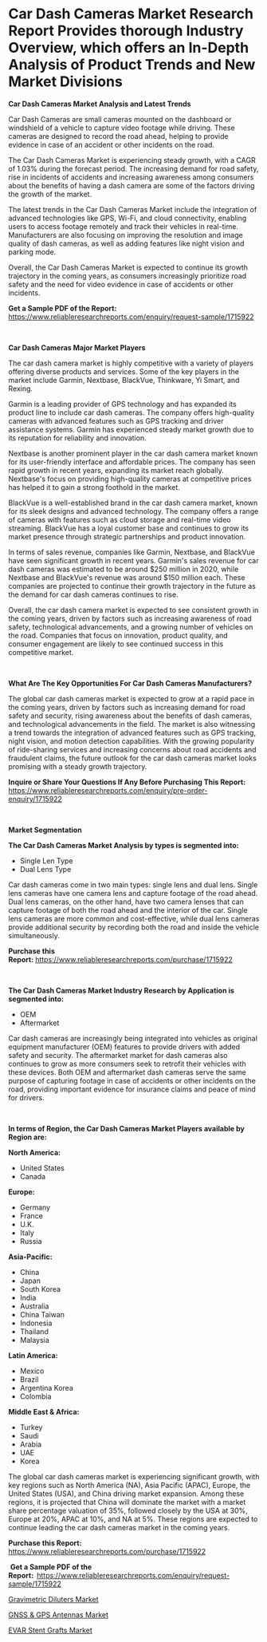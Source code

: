 <p><h1>Car Dash Cameras Market Research Report Provides thorough Industry Overview, which offers an In-Depth Analysis of Product Trends and New Market Divisions</h1></p><p><strong>Car Dash Cameras Market Analysis and Latest Trends</strong></p>
<p><p>Car Dash Cameras are small cameras mounted on the dashboard or windshield of a vehicle to capture video footage while driving. These cameras are designed to record the road ahead, helping to provide evidence in case of an accident or other incidents on the road.</p><p>The Car Dash Cameras Market is experiencing steady growth, with a CAGR of 1.03% during the forecast period. The increasing demand for road safety, rise in incidents of accidents and increasing awareness among consumers about the benefits of having a dash camera are some of the factors driving the growth of the market.</p><p>The latest trends in the Car Dash Cameras Market include the integration of advanced technologies like GPS, Wi-Fi, and cloud connectivity, enabling users to access footage remotely and track their vehicles in real-time. Manufacturers are also focusing on improving the resolution and image quality of dash cameras, as well as adding features like night vision and parking mode.</p><p>Overall, the Car Dash Cameras Market is expected to continue its growth trajectory in the coming years, as consumers increasingly prioritize road safety and the need for video evidence in case of accidents or other incidents.</p></p>
<p><strong>Get a Sample PDF of the Report:&nbsp;</strong> <a href="https://www.reliableresearchreports.com/enquiry/request-sample/1715922">https://www.reliableresearchreports.com/enquiry/request-sample/1715922</a></p>
<p>&nbsp;</p>
<p><strong>Car Dash Cameras Major Market Players</strong></p>
<p><p>The car dash camera market is highly competitive with a variety of players offering diverse products and services. Some of the key players in the market include Garmin, Nextbase, BlackVue, Thinkware, Yi Smart, and Rexing.</p><p>Garmin is a leading provider of GPS technology and has expanded its product line to include car dash cameras. The company offers high-quality cameras with advanced features such as GPS tracking and driver assistance systems. Garmin has experienced steady market growth due to its reputation for reliability and innovation.</p><p>Nextbase is another prominent player in the car dash camera market known for its user-friendly interface and affordable prices. The company has seen rapid growth in recent years, expanding its market reach globally. Nextbase's focus on providing high-quality cameras at competitive prices has helped it to gain a strong foothold in the market.</p><p>BlackVue is a well-established brand in the car dash camera market, known for its sleek designs and advanced technology. The company offers a range of cameras with features such as cloud storage and real-time video streaming. BlackVue has a loyal customer base and continues to grow its market presence through strategic partnerships and product innovation.</p><p>In terms of sales revenue, companies like Garmin, Nextbase, and BlackVue have seen significant growth in recent years. Garmin's sales revenue for car dash cameras was estimated to be around $250 million in 2020, while Nextbase and BlackVue's revenue was around $150 million each. These companies are projected to continue their growth trajectory in the future as the demand for car dash cameras continues to rise.</p><p>Overall, the car dash camera market is expected to see consistent growth in the coming years, driven by factors such as increasing awareness of road safety, technological advancements, and a growing number of vehicles on the road. Companies that focus on innovation, product quality, and consumer engagement are likely to see continued success in this competitive market.</p></p>
<p>&nbsp;</p>
<p><strong>What Are The Key Opportunities For Car Dash Cameras Manufacturers?</strong></p>
<p><p>The global car dash cameras market is expected to grow at a rapid pace in the coming years, driven by factors such as increasing demand for road safety and security, rising awareness about the benefits of dash cameras, and technological advancements in the field. The market is also witnessing a trend towards the integration of advanced features such as GPS tracking, night vision, and motion detection capabilities. With the growing popularity of ride-sharing services and increasing concerns about road accidents and fraudulent claims, the future outlook for the car dash cameras market looks promising with a steady growth trajectory.</p></p>
<p><strong>Inquire or Share Your Questions If Any Before Purchasing This Report:</strong> <a href="https://www.reliableresearchreports.com/enquiry/pre-order-enquiry/1715922">https://www.reliableresearchreports.com/enquiry/pre-order-enquiry/1715922</a></p>
<p>&nbsp;</p>
<p><strong>Market Segmentation</strong></p>
<p><strong>The Car Dash Cameras Market Analysis by types is segmented into:</strong></p>
<p><ul><li>Single Len Type</li><li>Dual Lens Type</li></ul></p>
<p><p>Car dash cameras come in two main types: single lens and dual lens. Single lens cameras have one camera lens and capture footage of the road ahead. Dual lens cameras, on the other hand, have two camera lenses that can capture footage of both the road ahead and the interior of the car. Single lens cameras are more common and cost-effective, while dual lens cameras provide additional security by recording both the road and inside the vehicle simultaneously.</p></p>
<p><strong>Purchase this Report:&nbsp;</strong><a href="https://www.reliableresearchreports.com/purchase/1715922">https://www.reliableresearchreports.com/purchase/1715922</a></p>
<p>&nbsp;</p>
<p><strong>The Car Dash Cameras Market Industry Research by Application is segmented into:</strong></p>
<p><ul><li>OEM</li><li>Aftermarket</li></ul></p>
<p><p>Car dash cameras are increasingly being integrated into vehicles as original equipment manufacturer (OEM) features to provide drivers with added safety and security. The aftermarket market for dash cameras also continues to grow as more consumers seek to retrofit their vehicles with these devices. Both OEM and aftermarket dash cameras serve the same purpose of capturing footage in case of accidents or other incidents on the road, providing important evidence for insurance claims and peace of mind for drivers.</p></p>
<p>&nbsp;</p>
<p><strong>In terms of Region, the Car Dash Cameras Market Players available by Region are:</strong></p>
<p>
    <p> <strong> North America: </strong>
        <ul>
            <li>United States</li>
            <li>Canada</li>
        </ul>
        </p> 
    <p> <strong> Europe: </strong>
        <ul>
            <li>Germany</li>
            <li>France</li>
            <li>U.K.</li>
            <li>Italy</li>
            <li>Russia</li>
        </ul>
        </p> 
    <p> <strong> Asia-Pacific: </strong>
        <ul>
            <li>China</li>
            <li>Japan</li>
            <li>South Korea</li>
            <li>India</li>
            <li>Australia</li>
            <li>China Taiwan</li>
            <li>Indonesia</li>
            <li>Thailand</li>
            <li>Malaysia</li>
        </ul>
        </p> 
    <p> <strong> Latin America: </strong>
        <ul>
            <li>Mexico</li>
            <li>Brazil</li>
            <li>Argentina Korea</li>
            <li>Colombia</li>
        </ul>
        </p> 
    <p> <strong> Middle East & Africa: </strong>
        <ul>
            <li>Turkey</li>
            <li>Saudi</li>
            <li>Arabia</li>
            <li>UAE</li>
            <li>Korea</li>
        </ul>
    </p>
    </p>
<p><p>The global car dash cameras market is experiencing significant growth, with key regions such as North America (NA), Asia Pacific (APAC), Europe, the United States (USA), and China driving market expansion. Among these regions, it is projected that China will dominate the market with a market share percentage valuation of 35%, followed closely by the USA at 30%, Europe at 20%, APAC at 10%, and NA at 5%. These regions are expected to continue leading the car dash cameras market in the coming years.</p></p>
<p><strong>Purchase this Report: </strong><a href="https://www.reliableresearchreports.com/purchase/1715922">https://www.reliableresearchreports.com/purchase/1715922</a></p>
<p>&nbsp;<strong>Get a Sample PDF of the Report:&nbsp;&nbsp;</strong><a href="https://www.reliableresearchreports.com/enquiry/request-sample/1715922">https://www.reliableresearchreports.com/enquiry/request-sample/1715922</a></p>
<p><strong></strong></p>
<p><p><a href="https://view.publitas.com/reportprime-1/gravimetric-diluters-market-insights-market-players-and-forecast-till-2030/">Gravimetric Diluters Market</a></p><p><a href="https://view.publitas.com/reportprime-1/gnss-gps-antennas-market-size-2023-2030-global-industrial-analysis-key-geographical-regions-market-share-top-key-players-product-types-and-forecast-research-report/">GNSS & GPS Antennas Market</a></p><p><a href="https://view.publitas.com/reportprime-1/evar-stent-grafts-market-insights-market-players-and-forecast-till-2030/">EVAR Stent Grafts Market</a></p></p>